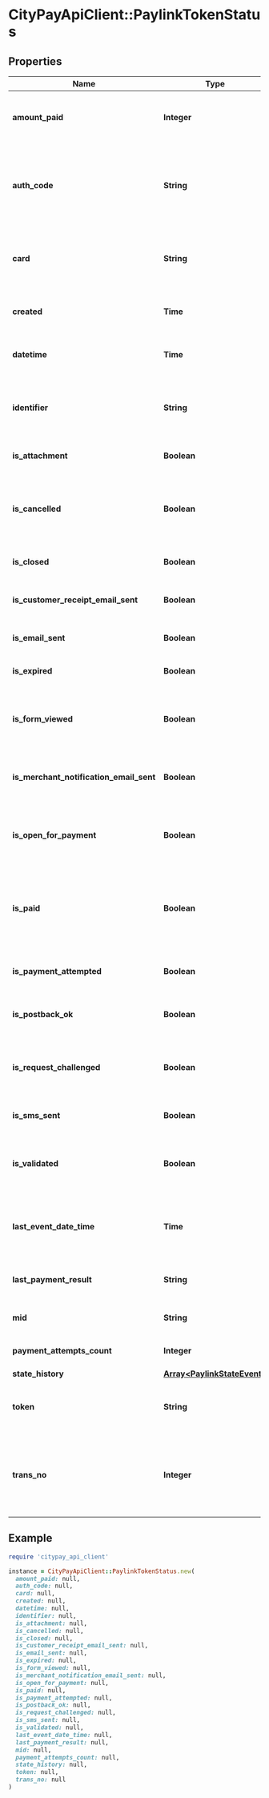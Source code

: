 # CityPayApiClient::PaylinkTokenStatus

## Properties

| Name | Type | Description | Notes |
| ---- | ---- | ----------- | ----- |
| **amount_paid** | **Integer** | the amount that has been paid against the session. | [optional] |
| **auth_code** | **String** | an authorisation code if the transaction was processed and isPaid is true. | [optional] |
| **card** | **String** | a description of the card that was used for payment if paid. | [optional] |
| **created** | **Time** | the date and time that the session was created. | [optional] |
| **datetime** | **Time** | the date and time of the current status. | [optional] |
| **identifier** | **String** | the merchant identifier, to help identifying the token. | [optional] |
| **is_attachment** | **Boolean** | true if an attachment exists. | [optional] |
| **is_cancelled** | **Boolean** | true if the session was cancelled either by the user or by a system request. | [optional] |
| **is_closed** | **Boolean** | true if the token has been closed. | [optional] |
| **is_customer_receipt_email_sent** | **Boolean** | true if a customer receipt has been sent. | [optional] |
| **is_email_sent** | **Boolean** | true if an email was sent. | [optional] |
| **is_expired** | **Boolean** | true if the session has expired. | [optional] |
| **is_form_viewed** | **Boolean** | true if the form was ever displayed to the addressee. | [optional] |
| **is_merchant_notification_email_sent** | **Boolean** | true if a merchant notification receipt was sent. | [optional] |
| **is_open_for_payment** | **Boolean** | true if the session is still open for payment or false if it has been closed. | [optional] |
| **is_paid** | **Boolean** | whether the session has been paid and therefore can be considered as complete. | [optional] |
| **is_payment_attempted** | **Boolean** | true if payment has been attempted. | [optional] |
| **is_postback_ok** | **Boolean** | true if a post back was executed successfully. | [optional] |
| **is_request_challenged** | **Boolean** | true if the request has been challenged using 3-D Secure. | [optional] |
| **is_sms_sent** | **Boolean** | true if an SMS was sent. | [optional] |
| **is_validated** | **Boolean** | whether the token generation was successfully validated. | [optional] |
| **last_event_date_time** | **Time** | the date and time that the session last had an event actioned against it. | [optional] |
| **last_payment_result** | **String** | the result of the last payment if one exists. | [optional] |
| **mid** | **String** | identifies the merchant account. | [optional] |
| **payment_attempts_count** | **Integer** | the number of attempts made to pay. | [optional] |
| **state_history** | [**Array&lt;PaylinkStateEvent&gt;**](PaylinkStateEvent.md) |  | [optional] |
| **token** | **String** | the token value which uniquely identifies the session. | [optional] |
| **trans_no** | **Integer** | a transaction number if the transacstion was processed and isPaid is true. | [optional] |

## Example

```ruby
require 'citypay_api_client'

instance = CityPayApiClient::PaylinkTokenStatus.new(
  amount_paid: null,
  auth_code: null,
  card: null,
  created: null,
  datetime: null,
  identifier: null,
  is_attachment: null,
  is_cancelled: null,
  is_closed: null,
  is_customer_receipt_email_sent: null,
  is_email_sent: null,
  is_expired: null,
  is_form_viewed: null,
  is_merchant_notification_email_sent: null,
  is_open_for_payment: null,
  is_paid: null,
  is_payment_attempted: null,
  is_postback_ok: null,
  is_request_challenged: null,
  is_sms_sent: null,
  is_validated: null,
  last_event_date_time: null,
  last_payment_result: null,
  mid: null,
  payment_attempts_count: null,
  state_history: null,
  token: null,
  trans_no: null
)
```

